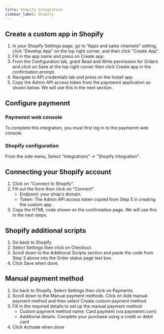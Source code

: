 ```yaml
---
title: Shopify Integration
sidebar_label: Shopify
---
```


## Create a custom app in Shopify

1. In your Shopify Settings page, go to “Apps and sales channels” setting, click “Develop App” on the top right corner, and then click “Create App”.
2. Fill in the app name and press on Create app.
3. From the Configuration tab, grant Read and Write permission for Orders and click on Save at the top right corner then click Create app in the confirmation prompt.
4. Navigate to API credentials tab and press on the Install app.
5. Copy the Admin API access token from the paymennt application as shown below. We will use this in the next section.

## Configure paymennt

### Paymennt web console

To complete this integration, you must first log in to the paymennt web console.

### Shopify configuration

From the side menu, Select "Integrations" -> "Shopify Integration".

## Connecting your Shopify account

1. Click on "Connect to Shopify".
2. Fill out the form then click on "Connect".
    * Endpoint: your shop's domain.
    * Token: The Admin API access token copied from Step 5 in creating the custom app.
3. Copy the HTML code shown on the confirmation page. We will use this in the next steps.

## Shopify additional scripts

1. Go back to Shopify.
2. Select Settings then click on Checkout.
3. Scroll down to the Additional Scripts section and paste the code from Step 3 above into the Order status page text box.
4. Click Save when done.

## Manual payment method

1. Go back to Shopify. Select Settings then click on Payments.
2. Scroll down to the Manual payment methods. Click on Add manual payment method and then select Create custom payment method.
3. Fill in the required details to set up the manual payment method:
    * Custom payment method name: Card payment (via paymennt.com)
    * Additional details: Complete your purchase using a credit or debit card
4. Click Activate when done
